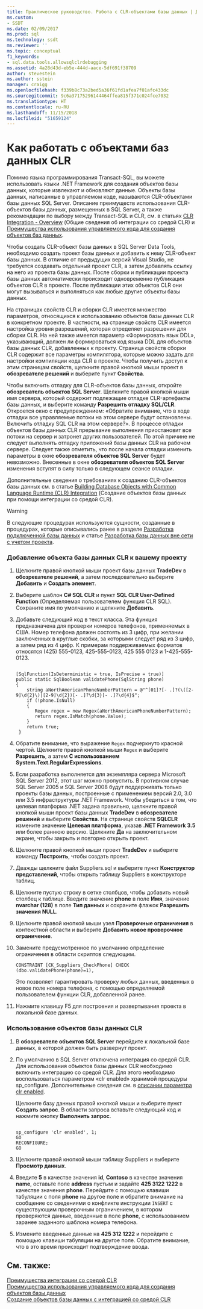 ```yaml
---
title: Практическое руководство. Работа с CLR-объектами базы данных | Документация Майкрософт
ms.custom:
- SSDT
ms.date: 02/09/2017
ms.prod: sql
ms.technology: ssdt
ms.reviewer: ''
ms.topic: conceptual
f1_keywords:
- sql.data.tools.allowsqlclrdebugging
ms.assetid: 4a28d43d-eb5e-444d-aace-5df691f38709
author: stevestein
ms.author: sstein
manager: craigg
ms.openlocfilehash: f339b8c73a2bed5a36f61fd1afea7f01afc433dc
ms.sourcegitcommit: 9c6a37175296144464ffea815f371c024fce7032
ms.translationtype: HT
ms.contentlocale: ru-RU
ms.lasthandoff: 11/15/2018
ms.locfileid: "51659124"
---
```

# <a name="how-to-work-with-clr-database-objects"></a>Как работать с объектами баз данных CLR
Помимо языка программирования Transact\-SQL, вы можете использовать языки .NET Framework для создания объектов базы данных, которые извлекают и обновляют данные. Объекты базы данных, написанные в управляемом коде, называются CLR-объектами базы данных SQL Server. Описание преимуществ использования CLR-объектов базы данных, размещенных в SQL Server, а также рекомендации по выбору между Transact\-SQL и CLR, см. в статьях [CLR Integration - Overview](../relational-databases/clr-integration/clr-integration-overview.md) (Общие сведения об интеграции со средой CLR) и [Преимущества использования управляемого кода для создания объектов баз данных](https://msdn.microsoft.com/library/k2e1fb36.aspx).  
  
Чтобы создать CLR-объект базы данных в SQL Server Data Tools, необходимо создать проект базы данных и добавить к нему CLR-объект базы данных. В отличие от предыдущих версий Visual Studio, не требуется создавать отдельный проект CLR, а затем добавлять ссылку на него из проекта базы данных. После сборки и публикации проекта базы данных автоматически происходит одновременно публикация объектов CLR в проекте. После публикации этих объектов CLR они могут вызываться и выполняться как любые другие объекты базы данных.  
  
На страницах свойств CLR и сборки CLR имеется множество параметров, относящихся к использованию объектов базы данных CLR в конкретном проекте. В частности, на странице свойств CLR имеется настройка уровня разрешений, которая определяет разрешения для сборки CLR. На ней также имеется параметр «Формировать язык DDL», указывающий, должен ли формироваться код языка DDL для объектов базы данных CLR, добавленных к проекту. Страница свойств сборки CLR содержит все параметры компилятора, которые можно задать для настройки компиляции кода CLR в проекте. Чтобы получить доступ к этим страницам свойств, щелкните правой кнопкой мыши проект в **обозревателе решений** и выберите пункт **Свойства**.  
  
Чтобы включить отладку для CLR-объектов базы данных, откройте **обозреватель объектов SQL Server**. Щелкните правой кнопкой мыши имя сервера, который содержит подлежащие отладке CLR-артефакты базы данных, и выберите команду **Разрешить отладку SQL/CLR**. Откроется окно с предупреждением: «Обратите внимание, что в ходе отладки все управляемые потоки на этом сервере будут остановлены. Включить отладку SQL CLR на этом сервере?». В процессе отладки объектов базы данных CLR прерывание выполнения приостановит все потоки на сервер и затронет других пользователей. По этой причине не следует выполнять отладку приложений базы данных CLR на рабочем сервере. Следует также отметить, что после начала отладки изменить параметры в окне **обозревателя объектов SQL Server** будет невозможно. Внесенные в окне **обозревателя объектов SQL Server** изменения вступят в силу только в следующем сеансе отладки.  
  
Дополнительные сведения о требованиях к созданию CLR-объектов базы данных см. в статье [Building Database Objects with Common Language Runtime (CLR) Integration](https://msdn.microsoft.com/library/ms131046.aspx) (Создание объектов базы данных при помощи интеграции со средой CLR).  
  
> [!WARNING]  
> В следующие процедурах используются сущности, созданные в процедурах, которые описывались ранее в разделе [Разработка подключенной базы данных](../ssdt/connected-database-development.md) и статье [Разработка базы данных вне сети с учетом проекта](../ssdt/project-oriented-offline-database-development.md).  
  
### <a name="to-add-a-clr-database-object-to-your-project"></a>Добавление объекта базы данных CLR к вашему проекту  
  
1.  Щелкните правой кнопкой мыши проект базы данных **TradeDev** в **обозревателе решений**, а затем последовательно выберите **Добавить** и **Создать элемент**.  
  
2.  Выберите шаблон **C# SQL CLR** и пункт **SQL CLR User-Defined Function** (Определяемая пользователем функция CLR SQL). Сохраните имя по умолчанию и щелкните **Добавить**.  
  
3.  Добавьте следующий код в текст класса. Эта функция предназначена для проверки номеров телефонов, применяемых в США. Номер телефона должен состоять из 3 цифр, при желании заключенных в круглые скобки, за которыми следует ряд из 3 цифр, а затем ряд из 4 цифр. К примерам поддерживаемых форматов относятся (425) 555-0123, 425-555-0123, 425 555 0123 и 1-425-555-0123.  
  
    ```  
  
    [SqlFunction(IsDeterministic = true, IsPrecise = true)]  
    public static SqlBoolean validatePhone(SqlString phone)  
    {  
        string aNorthAmericanPhoneNumberPattern = @"^[01]?[- .]?(\([2-9]\d{2}\)|[2-9]\d{2})[- .]?\d{3}[- .]?\d{4}$";  
        if (!phone.IsNull)  
        {  
           Regex regex = new Regex(aNorthAmericanPhoneNumberPattern);  
           return regex.IsMatch(phone.Value);  
        }  
        return true;  
     }  
    ```  
  
4.  Обратите внимание, что выражение `Regex` подчеркнуто красной чертой. Щелкните правой кнопкой мыши `Regex` и выберите **Разрешить**, а затем **С использованием System.Text.RegularExpressions**.  
  
5.  Если разработка выполняется для экземпляра сервера Microsoft SQL Server 2012, этот шаг можно пропустить. В противном случае SQL Server 2005 и SQL Server 2008 будут поддерживать только проекты базы данных, построенные с применением версий 2.0, 3.0 или 3.5 инфраструктуры .NET Framework. Чтобы убедиться в том, что целевая платформа .NET задана правильно, щелкните правой кнопкой мыши проект базы данных **TradeDev** в **обозревателе решений** и выберите **Свойства**. На странице свойств **SQLCLR** измените значение **Целевая платформа**, указав **.NET Framework 3.5** или более раннюю версию. Щелкните **Да** на заключительном экране, чтобы закрыть и повторно открыть проект.  
  
6.  Щелкните правой кнопкой мыши проект **TradeDev** и выберите команду **Построить**, чтобы создать проект.  
  
7.  Дважды щелкните файл Suppliers.sql и выберите пункт **Конструктор представлений**, чтобы открыть таблицу Suppliers в конструкторе таблиц.  
  
8.  Щелкните пустую строку в сетке столбцов, чтобы добавить новый столбец к таблице. Введите значение **phone** в поле **Имя**, значение **nvarchar (128)** в поле **Тип данных** и сохраните флажок **Разрешить значения NULL**.  
  
9. Щелкните правой кнопкой мыши узел **Проверочные ограничения** в контекстной области и выберите **Добавить новое проверочное ограничение**.  
  
10. Замените предусмотренное по умолчанию определение ограничения в области скриптов следующим.  
  
    ```  
    CONSTRAINT [CK_Suppliers_CheckPhone] CHECK (dbo.validatePhone(phone)=1),  
    ```  
  
    Это позволяет гарантировать проверку любых данных, введенных в новое поле номера телефона, с помощью определяемой пользователем функции CLR, добавленной ранее.  
  
11. Нажмите клавишу F5 для построения и развертывания проекта в локальной базе данных.  
  
### <a name="to-use-clr-database-objects"></a>Использование объектов базы данных CLR  
  
1.  В **обозревателе объектов SQL Server** перейдите к локальной базе данных, в которой должен быть развернут проект.  
  
2.  По умолчанию в SQL Server отключена интеграция со средой CLR. Для использования объектов базы данных CLR необходимо включить интеграцию со средой CLR. Для этого необходимо воспользоваться параметром «clr enabled» хранимой процедуры sp_configure. Дополнительные сведения см. в [описании параметра clr enabled](../relational-databases/clr-integration/clr-integration-enabling.md).  
  
    Щелкните базу данных правой кнопкой мыши и выберите пункт **Создать запрос**. В области запроса вставьте следующий код и нажмите кнопку **Выполнить запрос**.  
  
    ```  
  
    sp_configure 'clr enabled', 1;  
    GO  
    RECONFIGURE;  
    GO  
    ```  
  
3.  Щелкните правой кнопкой мыши таблицу Suppliers и выберите **Просмотр данных**.  
  
4.  Введите **5** в качестве значения **id**, **Contoso** в качестве значения **name**, оставьте поле **address** пустым и задайте **425 3122 1222** в качестве значения **phone**. Перейдите с помощью клавиши табуляции с поля **phone** на другое поле и обратите внимание на сообщение со сведениями о конфликте инструкции `INSERT` с существующим проверочным ограничением, в котором проверяются данные, введенные в поле **phone**, с использованием заранее заданного шаблона номера телефона.  
  
5.  Измените введенные данные на **425 312 1222** и перейдите с помощью клавиши табуляции на другое поле. Обратите внимание, что в это время происходит подтверждение ввода.  
  
## <a name="see-also"></a>См. также:  
[Преимущества интеграции со средой CLR](../relational-databases/clr-integration/clr-integration-overview.md)  
[Преимущества использования управляемого кода для создания объектов базы данных](https://msdn.microsoft.com/library/k2e1fb36.aspx)  
[Создание объектов базы данных с интеграцией со средой CLR](https://msdn.microsoft.com/library/ms131046.aspx)  
  
